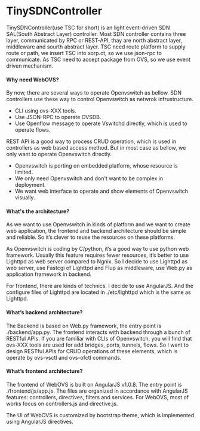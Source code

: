 TinySDNController
========================================

TinySDNController(use TSC for short) is an light event-driven SDN SAL(South Abstract Layer) controller. Most SDN controller contains three layer, communicated by RPC or REST-API, thay are north abstract layer, middleware and sourth abstract layer. TSC need route platform to supply route or path, we insert TSC into xorp.ct, so we use json-rpc to communicate. As TSC need to accept package from OVS, so we use event driven mechanism.

#### Why need WebOVS?  
By now, there are several ways to operate Openvswitch as bellow. SDN controllers use these way to control Openvswitch as netwrok infrustructure.
<ul>
  <li>CLI using ovs-XXX tools.</li>
  <li>Use JSON-RPC to operate OVSDB.</li>
  <li>Use Openflow message to operate Vswitchd directly, which is used to operate flows.</li>
</ul>

REST API is a good way to process CRUD operation, which is used in controllers as web based access method. But in most case as bellow, we only want to operate Openvswitch directly.
<ul>
  <li>Openvswitch is porting on embedded platform, whose resource is limited.</li>
  <li>We only need Openvswitch and don't want to be complex in deployment.</li>
  <li>We want web interface to operate and show elements of Openvswitch visually.</li>
</ul>

#### What's the architecture?
As we want to use Openvswitch in kinds of platform and we want to create web application, the frontend and backend architecture should be simple and reliable. So it’s clever to reuse the resources on these platforms. 

As Openvswitch is coding by C/python, it’s a good way to use python web framework. Usually this feature requires fewer resources, it’s better to use Lighttpd as web server compared to Ngnix. So I decide to use Lighttpd as web server, use Fastcgi of Lighttpd and Flup as middleware, use Web.py as application framework in backend.

For frontend, there are kinds of technics. I decide to use AngularJS. And the configure files of Lighttpd are located in ./etc/lighttpd which is the same as Lighttpd.  
  
#### What’s backend architecture?  
The Backend is based on Web.py framework, the entry point is ./backend/app.py. The frontend interacts with backend through a bunch of RESTful APIs. If you are familiar with CLIs of Openvswitch, you will find that ovs-XXX tools are used for add bridges, ports, tunnels, flows. So I want to design RESTful APIs for CRUD operations of these elements, which is operate by ovs-vsctl and ovs-ofctl commands.  
  
#### What’s frontend architecture?  
The frontend of WebOVS is built on AngularJS v1.0.8. The entry point is ./frontend/js/app.js. The files are organized in accordance with AngularJS features: controllers, directives, filters and services. For WebOVS, most of works focus on controllers.js and directive.js.  

The UI of WebOVS is customized by bootstrap theme, which is implemented using AngularJS directives.
